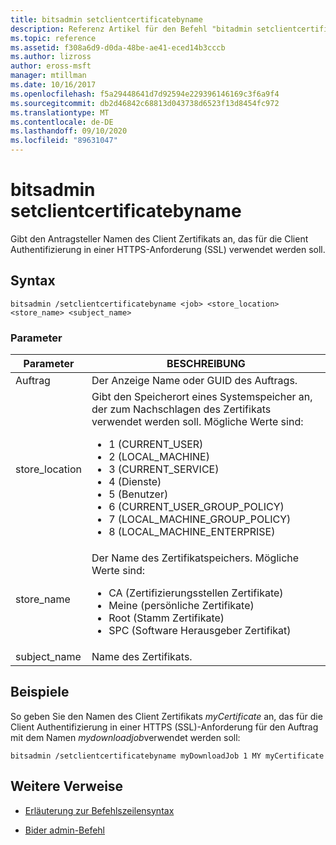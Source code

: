 ```yaml
---
title: bitsadmin setclientcertificatebyname
description: Referenz Artikel für den Befehl "bitadmin setclientcertificatebyname", der den Antragsteller Namen des Client Zertifikats angibt, das für die Client Authentifizierung in einer HTTPS (SSL)-Anforderung verwendet werden soll.
ms.topic: reference
ms.assetid: f308a6d9-d0da-48be-ae41-eced14b3cccb
ms.author: lizross
author: eross-msft
manager: mtillman
ms.date: 10/16/2017
ms.openlocfilehash: f5a29448641d7d92594e229396146169c3f6a9f4
ms.sourcegitcommit: db2d46842c68813d043738d6523f13d8454fc972
ms.translationtype: MT
ms.contentlocale: de-DE
ms.lasthandoff: 09/10/2020
ms.locfileid: "89631047"
---
```

# <a name="bitsadmin-setclientcertificatebyname"></a>bitsadmin setclientcertificatebyname

Gibt den Antragsteller Namen des Client Zertifikats an, das für die Client Authentifizierung in einer HTTPS-Anforderung (SSL) verwendet werden soll.

## <a name="syntax"></a>Syntax

```
bitsadmin /setclientcertificatebyname <job> <store_location> <store_name> <subject_name>
```

### <a name="parameters"></a>Parameter

| Parameter | BESCHREIBUNG |
| -------------- | -------------- |
| Auftrag | Der Anzeige Name oder GUID des Auftrags. |
| store_location | Gibt den Speicherort eines Systemspeicher an, der zum Nachschlagen des Zertifikats verwendet werden soll. Mögliche Werte sind:<ul><li>1 (CURRENT_USER)</li><li>2 (LOCAL_MACHINE)</li><li>3 (CURRENT_SERVICE)</li><li>4 (Dienste)</li><li>5 (Benutzer)</li><li>6 (CURRENT_USER_GROUP_POLICY)</li><li>7 (LOCAL_MACHINE_GROUP_POLICY)</li><li>8 (LOCAL_MACHINE_ENTERPRISE)</li></ul> |
| store_name | Der Name des Zertifikatspeichers. Mögliche Werte sind:<ul><li>CA (Zertifizierungsstellen Zertifikate)</li><li>Meine (persönliche Zertifikate)</li><li>Root (Stamm Zertifikate)</li><li>SPC (Software Herausgeber Zertifikat)</li></ul> |
| subject_name | Name des Zertifikats. |

## <a name="examples"></a>Beispiele

So geben Sie den Namen des Client Zertifikats *myCertificate* an, das für die Client Authentifizierung in einer HTTPS (SSL)-Anforderung für den Auftrag mit dem Namen *mydownloadjob*verwendet werden soll:

```
bitsadmin /setclientcertificatebyname myDownloadJob 1 MY myCertificate
```

## <a name="additional-references"></a>Weitere Verweise

- [Erläuterung zur Befehlszeilensyntax](command-line-syntax-key.md)

- [Bider admin-Befehl](bitsadmin.md)
